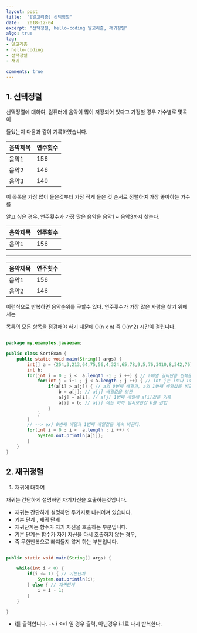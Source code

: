 ```yaml
---
layout: post
title:  "[알고리즘] 선택정렬"
date:   2018-12-04
excerpt: "선택정렬, hello-coding 알고리즘, 재귀정렬"
algo: true
tag:
- 알고리즘
- hello-coding
- 선택정렬
- 재귀

comments: true
---
```


## 1. 선택정렬

선택정렬에 대하여, 컴퓨터에 음악이 많이 저장되어 있다고 가정할 경우 가수별로 몇곡이

들었는지 다음과 같이 기록하였습니다.

| 음악제목 | 연주횟수 |
|----------|----------|
| 음악1    | 156      |
| 음악2    | 146      |
| 음악3    | 140      |

이 목록을 가장 많이 들은것부터 가장 적게 들은 것 순서로 정렬하여 가장 좋아하는 가수를

알고 싶은 경우, 연주횟수가 가장 많은 음악을 음악1 ~ 음악3까지 찾는다.

| 음악제목 | 연주횟수 |
|----------|----------|
| 음악1    | 156      | 

-----------------------

| 음악제목 | 연주횟수 |
|----------|----------|
| 음악1    | 156      |
| 음악2    | 146      | 


이런식으로 반복하면 음악순위를 구할수 있다. 연주횟수가 가장 많은 사람을 찾기 위해서는

목록의 모든 항목을 점검해야 하기 때문에 O(n x n) 즉 O(n^2) 시간이 걸립니다.

```java

package my.examples.javaexam;

public class SortExam {
    public static void main(String[] args) { 
        int[] a = {254,3,213,64,75,56,4,324,65,78,9,5,76,3410,8,342,76}; // 배열
        int b; 
        for(int i = 0 ; i <  a.length -1 ; i ++) { // a배열 길이만큼 반복문
            for(int j = i+1 ; j < a.length ; j ++) { // int j는 i보다 1이크다
                if(a[i] > a[j]) { // a의 0번째 배열과, a의 1번째 배열값을 비교하여 값을 바꾼다.
                    b = a[j]; // a[j] 배열값을 보관 
                    a[j] = a[i]; // a[j] 1번째 배열에 a[i]값을 기록
                    a[i] = b; // a[i] 에는 아까 임시보관값 b를 삽입
                }
            }
        }
        // --> ex) 0번째 배열과 1번째 배열값을 계속 바꾼다.
        for(int i = 0 ; i <  a.length ; i ++) {
            System.out.println(a[i]);
        }
    }
}

```

## 2. 재귀정렬

1) 재귀에 대하여

재귀는 간단하게 설명하면 자기자신을 호출하는것입니다.

* 재귀는 간단하게 설명하면 두가지로 나뉘어져 있습니다.
* 기본 단계 , 재귀 단계
* 재귀단계는 함수가 자기 자신을 호출하는 부분입니다. 
* 기본 단계는 함수가 자기 자신을 다시 호출하지 않는 경우, 
* 즉 무한반복으로 빠져들지 않게 하는 부분입니다.

```java

public static void main(String[] args) {

    while(int i < 0) {
        if(i <= 1) { // 기본단계
            System.out.println(i);    
        } else { // 재귀단계
            i = i - 1;
        }
    }

}


```

* i를 출력합니다. -> i <=1 일 경우 출력, 아닌경우 i-1로 다시 반복한다.